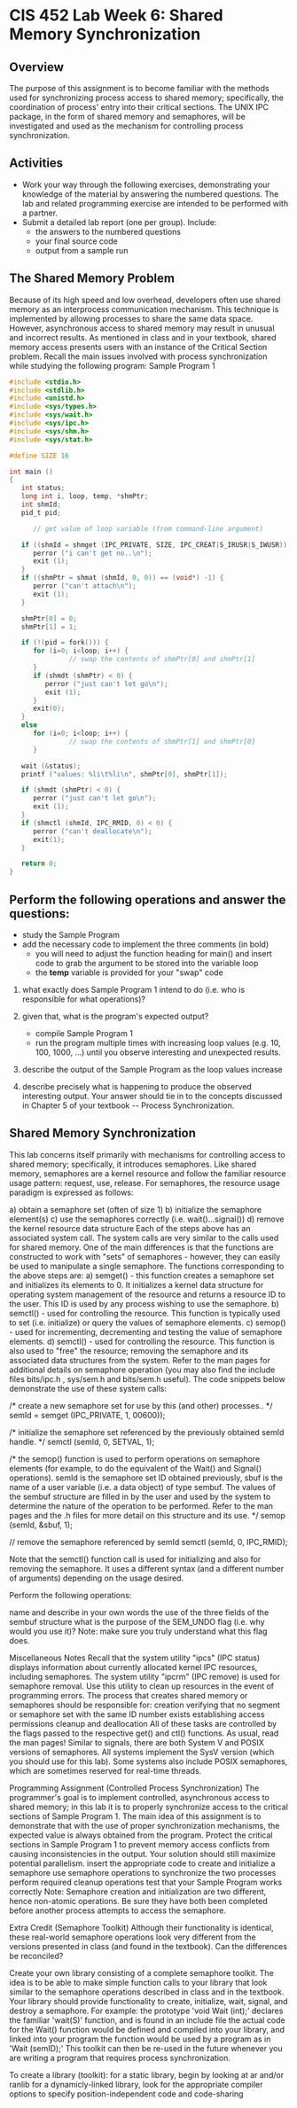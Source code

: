 # CIS 452 Lab Week 6: Shared Memory Synchronization

## Overview
The purpose of this assignment is to become familiar with the methods used for synchronizing process access to shared memory; specifically, the coordination of process' entry into their critical sections.  The UNIX IPC package, in the form of shared memory and semaphores, will be investigated and used as the mechanism for controlling process synchronization.  
 
## Activities
- Work your way through the following exercises, demonstrating your knowledge of the material by answering the numbered questions.  The lab and related programming exercise are intended to be performed with a partner.
- Submit a detailed lab report (one per group).  Include:
  + the answers to the numbered questions
  + your final source code
  + output from a sample run
 
## The Shared Memory Problem
Because of its high speed and low overhead, developers often use shared memory as an interprocess communication mechanism.  This technique is implemented by allowing processes to share the same data space.  However, asynchronous access to shared memory may result in unusual and incorrect results.  As mentioned in class and in your textbook, shared memory access presents users with an instance of the Critical Section problem.  Recall the main issues involved with process synchronization while studying the following program:
Sample Program 1

```C
#include <stdio.h> 
#include <stdlib.h> 
#include <unistd.h> 
#include <sys/types.h> 
#include <sys/wait.h> 
#include <sys/ipc.h> 
#include <sys/shm.h>
#include <sys/stat.h>

#define SIZE 16

int main () 
{ 
   int status; 
   long int i, loop, temp, *shmPtr; 
   int shmId; 
   pid_t pid;

      // get value of loop variable (from command-line argument)

   if ((shmId = shmget (IPC_PRIVATE, SIZE, IPC_CREAT|S_IRUSR|S_IWUSR)) < 0) {
      perror ("i can't get no..\n"); 
      exit (1); 
   } 
   if ((shmPtr = shmat (shmId, 0, 0)) == (void*) -1) { 
      perror ("can't attach\n"); 
      exit (1); 
   }

   shmPtr[0] = 0; 
   shmPtr[1] = 1;

   if (!(pid = fork())) { 
      for (i=0; i<loop; i++) { 
               // swap the contents of shmPtr[0] and shmPtr[1] 
      } 
      if (shmdt (shmPtr) < 0) { 
         perror ("just can't let go\n"); 
         exit (1); 
      } 
      exit(0); 
   } 
   else 
      for (i=0; i<loop; i++) { 
               // swap the contents of shmPtr[1] and shmPtr[0] 
      }

   wait (&status); 
   printf ("values: %li\t%li\n", shmPtr[0], shmPtr[1]);

   if (shmdt (shmPtr) < 0) { 
      perror ("just can't let go\n"); 
      exit (1); 
   } 
   if (shmctl (shmId, IPC_RMID, 0) < 0) { 
      perror ("can't deallocate\n"); 
      exit(1); 
   }

   return 0; 
} 
``` 

## Perform the following operations and answer the questions:

- study the Sample Program
- add the necessary code to implement the three comments (in bold)
  + you will need to adjust the function heading for main() and insert code to grab the argument to be stored into the variable loop
  + the **temp** variable is provided for your "swap" code

1. what exactly does Sample Program 1 intend to do (i.e. who is responsible for what operations)?
1. given that, what is the program's expected output?

    + compile Sample Program 1
    + run the program multiple times with increasing loop values (e.g. 10, 100, 1000, ...) until you observe interesting and unexpected results.

1. describe the output of the Sample Program as the loop values increase
1. describe precisely what is happening to produce the observed interesting output.  Your answer should tie in to the concepts discussed in Chapter 5 of your textbook -- Process Synchronization.

## Shared Memory Synchronization
This lab concerns itself primarily with mechanisms for controlling access to shared memory; specifically, it introduces semaphores.  Like shared memory, semaphores are a kernel resource and follow the familiar resource usage pattern: request, use, release.
For semaphores, the resource usage paradigm is expressed as follows:

a)  obtain a semaphore set (often of size 1) 
b)  initialize the semaphore element(s) 
c)  use the semaphores correctly (i.e. wait()...signal())
d)  remove the kernel resource data structure
Each of the steps above has an associated system call.  The system calls are very similar to the calls used for shared memory.  One of the main differences is that the functions are constructed to work with "sets" of semaphores - however, they can easily be used to manipulate a single semaphore.  The functions corresponding to the above steps are:
a)  semget() - this function creates a semaphore set and initializes its elements to 0.  It initializes a kernel data structure for operating system management of the resource and returns a resource ID to the user.  This ID is used by any process wishing to use the semaphore. 
b)  semctl() - used for controlling the resource.  This function is typically used to set (i.e. initialize) or query the values of semaphore elements. 
c)  semop() - used for incrementing, decrementing and testing the value of semaphore elements. 
d)  semctl() - used for controlling the resource.  This function  is also used to "free" the resource; removing the semaphore and its associated data structures from the system.
Refer to the man pages for additional details on semaphore operation (you may also find the include files bits/ipc.h , sys/sem.h and bits/sem.h useful).
The code snippets below demonstrate the use of these system calls:

/*  create a new semaphore set for use by this (and other) processes.. 
*/ 
semId = semget (IPC_PRIVATE, 1, 00600));

/*  initialize the semaphore set referenced by the previously obtained semId handle. 
*/ 
semctl (semId, 0, SETVAL, 1);

/*  the semop() function is used to perform operations on semaphore elements (for example, to do the equivalent of the Wait() and Signal() operations).  semId is the semaphore set ID obtained previously, sbuf is the name of a user variable (i.e. a data object) of type sembuf.  The values of the sembuf structure are filled in by the user and used by the system to determine the nature of the operation to be performed.  Refer to the man pages and the .h files for more detail on this structure and its use. 
*/ 
semop (semId, &sbuf, 1);

//  remove the semaphore referenced by semId 
semctl (semId, 0, IPC_RMID);

Note that the semctl() function call is used for initializing and also for removing the semaphore.  It uses a different syntax (and a different number of arguments) depending on the usage desired.

Perform the following operations:

name and describe in your own words the use of the three fields of the sembuf structure
what is the purpose of the SEM_UNDO flag (i.e. why would you use it)?
Note: make sure you truly understand what this flag does.
 
Miscellaneous Notes
Recall that the system utility "ipcs" (IPC status) displays information about currently allocated kernel IPC resources, including semaphores.  The system utility "ipcrm" (IPC remove) is used for semaphore removal.  Use this utility to clean up resources in the event of programming errors.
The process that creates shared memory or semaphores should be responsible for:
creation
verifying that no segment or semaphore set with the same ID number exists
establishing access permissions
cleanup and deallocation
All of these tasks are controlled by the flags passed to the respective get() and ctl() functions.  As usual, read the man pages! 
Similar to signals, there are both System V and POSIX versions of semaphores.  All systems implement the SysV version (which you should use for this lab).  Some systems also include POSIX semaphores, which are sometimes reserved for real-time threads.
 
Programming Assignment (Controlled Process Synchronization)
The programmer's goal is to implement controlled, asynchronous access to shared memory; in this lab it is to properly synchronize access to the critical sections of Sample Program 1.  The main idea of this assignment is to demonstrate that with the use of proper synchronization mechanisms, the expected value is always obtained from the program.
Protect the critical sections in Sample Program 1 to prevent memory access conflicts from causing inconsistencies in the output.  Your solution should still maximize potential parallelism.
insert the appropriate code to create and initialize a semaphore
use semaphore operations to synchronize the two processes
perform required cleanup operations
test that your Sample Program works correctly
Note:  Semaphore creation and initialization are two different, hence non-atomic operations.  Be sure they have both been completed before another process attempts to access the semaphore.

Extra Credit (Semaphore Toolkit)
Although their functionality is identical, these real-world semaphore operations look very different from the versions presented in class (and found in the textbook).  Can the differences be reconciled?

Create your own library consisting of a complete semaphore toolkit.  The idea is to be able to make simple function calls to your library that look similar to the semaphore operations described in class and in the textbook.  Your library should provide functionality to create, initialize, wait, signal, and destroy a semaphore.  For example:
the prototype 'void Wait (int);'  declares the familiar 'wait(S)' function, and is found in an include file
the actual code for the Wait() function would be defined and compiled into your library, and linked into your program
the function would be used by a program as in 'Wait (semID);'
This toolkit can then be re-used in the future whenever you are writing a program that requires process synchronization.

To create a library (toolkit):
for a static library, begin by looking at ar and/or ranlib
for a dynamicly-linked library, look for the appropriate compiler options to specify position-independent code and code-sharing


